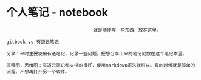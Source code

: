 # 个人笔记 - notebook

```
                                就是随便写一些东西，放在这里。
```

```
gitbook vs 有道云笔记

分享：平时主要使用有道笔记，记录一些问题，把想分享出来的笔记就放在这个笔记本里。

流程图，思维图：有道云笔记都支持的很好，使用markdown语法就可以。有的时候就是简单的流程，不想再打开另一个软件。
```


